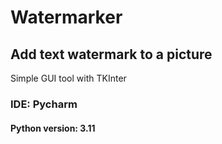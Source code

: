 # Watermarker
## Add text watermark to a picture
Simple GUI tool with TKInter

### IDE: Pycharm
#### Python version: 3.11

